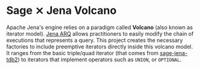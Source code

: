 # Sage ⨯ Jena Volcano

Apache Jena's engine relies on a paradigm called **Volcano** (also
known as iterator model). [Jena
ARQ](https://jena.apache.org/documentation/query/index.html) allows
practitioners to easily modify the chain of executions that represents
a query. This project creates the necessary factories to include
preemptive iterators directly inside this volcano model. It ranges
from the basic triple/quad iterator (that comes from
[sage-jena-tdb2](https://github.com/Chat-Wane/sage-jena/tree/main/sage-jena-tdb2))
to iterators that implement operators such as `UNION`, or `OPTIONAL`.
